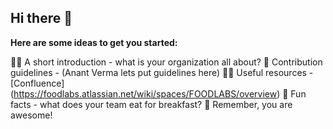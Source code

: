 ## Hi there 👋


**Here are some ideas to get you started:**

🙋‍♀️ A short introduction - what is your organization all about?
🌈 Contribution guidelines - (Anant Verma lets put guidelines here)
👩‍💻 Useful resources - [Confluence] (https://foodlabs.atlassian.net/wiki/spaces/FOODLABS/overview)
🍿 Fun facts - what does your team eat for breakfast?
🧙 Remember, you are awesome!

